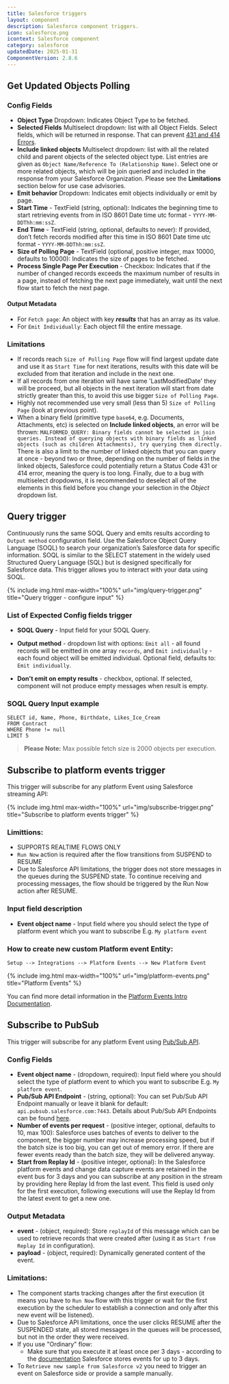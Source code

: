 ```yaml
---
title: Salesforce triggers
layout: component
description: Salesforce component triggers.
icon: salesforce.png
icontext: Salesforce component
category: salesforce
updatedDate: 2025-01-31
ComponentVersion: 2.8.6
---
```


## Get Updated Objects Polling

### Config Fields

 * **Object Type** Dropdown: Indicates Object Type to be fetched.
 * **Selected Fields** Multiselect dropdown: list with all Object Fields. Select fields, which will be returned in response. That can prevent [431 and 414 Errors](https://developer.salesforce.com/docs/atlas.en-us.salesforce_app_limits_cheatsheet.meta/salesforce_app_limits_cheatsheet/salesforce_app_limits_platform_api.htm).
 * **Include linked objects** Multiselect dropdown: list with all the related child and parent objects of the selected object type. List entries are given as `Object Name/Reference To (Relationship Name)`. Select one or more related objects, which will be join queried and included in the response from your Salesforce Organization. Please see the **Limitations** section below for use case advisories.
 * **Emit behavior** Dropdown: Indicates emit objects individually or emit by page.
 * **Start Time** - TextField (string, optional): Indicates the beginning time to start retrieving events from in ISO 8601 Date time utc format - `YYYY-MM-DDThh:mm:ssZ`.
 * **End Time** - TextField (string, optional, defaults to never): If provided, don’t fetch records modified after this time in ISO 8601 Date time utc format - `YYYY-MM-DDThh:mm:ssZ`.
 * **Size of Polling Page** - TextField (optional, positive integer, max 10000, defaults to 10000): Indicates the size of pages to be fetched.
 * **Process Single Page Per Execution** - Checkbox: Indicates that if the number of changed records exceeds the maximum number of results in a page, instead of fetching the next page immediately, wait until the next flow start to fetch the next page.

#### Output Metadata

- For `Fetch page`: An object with key ***results*** that has an array as its value.
- For `Emit Individually`:  Each object fill the entire message.

### Limitations

 * If records reach `Size of Polling Page` flow will find largest update date and use it as `Start Time` for next iterations, results with this date will be excluded from that iteration and include in the next one.
 * If all records from one iteration will have same 'LastModifiedDate' they will be proceed, but all objects in the next iteration will start from date strictly greater than this, to avoid this use bigger `Size of Polling Page`.
 * Highly not recommended use very small (less than 5) `Size of Polling Page` (look at previous point).
 * When a binary field (primitive type `base64`, e.g. Documents, Attachments, etc) is selected on **Include linked objects**, an error will be thrown: `MALFORMED_QUERY: Binary fields cannot be selected in join queries. Instead of querying objects with binary fields as linked objects (such as children Attachments), try querying them directly.` There is also a limit to the number of linked objects that you can query at once - beyond two or three, depending on the number of fields in the linked objects, Salesforce could potentially return a Status Code 431 or 414 error, meaning the query is too long. Finally, due to a bug with multiselect dropdowns, it is recommended to deselect all of the elements in this field before you change your selection in the *Object* dropdown list.

## Query trigger

Continuously runs the same SOQL Query and emits results according to `Output method` configuration field.
Use the Salesforce Object Query Language (SOQL) to search your organization’s Salesforce data for specific information.
SOQL is similar to the SELECT statement in the widely used Structured Query Language (SQL) but is designed specifically for Salesforce data.
This trigger allows you to interact with your data using SOQL.

{% include img.html max-width="100%" url="img/query-trigger.png" title="Query trigger - configure input" %}

### List of Expected Config fields trigger

* **SOQL Query** - Input field for your SOQL Query.

* **Output method** - dropdown list with options: `Emit all` - all found records will be emitted in one array `records`, and `Emit individually` - each found object will be emitted individual. Optional field, defaults to: `Emit individually`.

* **Don't emit on empty results** - checkbox, optional. If selected, component will not produce empty messages when result is empty.

### SOQL Query Input example

```
SELECT id, Name, Phone, Birthdate, Likes_Ice_Cream
FROM Contract
WHERE Phone != null
LIMIT 5
```

>**Please Note:** Max possible fetch size is 2000 objects per execution.

## Subscribe to platform events trigger

This trigger will subscribe for any platform Event using Salesforce streaming API:

{% include img.html max-width="100%" url="img/subscribe-trigger.png" title="Subscribe to platform events trigger" %}

### Limittions:
* SUPPORTS REALTIME FLOWS ONLY
* `Run Now` action is required after the flow transitions from SUSPEND to RESUME
* Due to Salesforce API limitations, the trigger does not store messages in the queues during the SUSPEND state. To continue receiving and processing messages, the flow should be triggered by the Run Now action after RESUME.


### Input field description

* **Event object name** - Input field where you should select the type of platform event which you want to subscribe E.g. `My platform event`

### How to create new custom Platform event Entity:

`Setup --> Integrations --> Platform Events --> New Platform Event`

{% include img.html max-width="100%" url="img/platform-events.png" title="Platform Events" %}

You can find more detail information in the [Platform Events Intro Documentation](https://developer.salesforce.com/docs/atlas.en-us.platform_events.meta/platform_events/platform_events_intro.htm).

## Subscribe to PubSub

This trigger will subscribe for any platform Event using [Pub/Sub API](https://developer.salesforce.com/docs/platform/pub-sub-api/overview).

### Config Fields
* **Event object name** - (dropdown, required): Input field where you should select the type of platform event to which you want to subscribe E.g. `My platform event`.
* **Pub/Sub API Endpoint** - (string, optional): You can set Pub/Sub API Endpoint manually or leave it blank for default: `api.pubsub.salesforce.com:7443`. Details about Pub/Sub API Endpoints can be found [here](https://developer.salesforce.com/docs/platform/pub-sub-api/guide/pub-sub-endpoints.html).
* **Number of events per request** - (positive integer, optional, defaults to 10, max 100): Salesforce uses batches of events to deliver to the component, the bigger number may increase processing speed, but if the batch size is too big, you can get out of memory error. If there are fewer events ready than the batch size, they will be delivered anyway.
* **Start from Replay Id** - (positive integer, optional): In the Salesforce platform events and change data capture events are retained in the event bus for 3 days and you can subscribe at any position in the stream by providing here Replay Id from the last event. This field is used only for the first execution, following executions will use the Replay Id from the latest event to get a new one.

### Output Metadata
* **event** - (object, required): Store `replayId` of this message which can be used to retrieve records that were created after (using it as `Start from Replay Id` in configuration).
* **payload** - (object, required): Dynamically generated content of the event.

### Limitations:
* The component starts tracking changes after the first execution (it means you have to `Run Now` flow with this trigger or wait for the first execution by the scheduler to establish a connection and only after this new event will be listened).
* Due to Salesforce API limitations, once the user clicks RESUME after the SUSPENDED state, all stored messages in the queues will be processed, but not in the order they were received.
* If you use "Ordinary" flow:
    * Make sure that you execute it at least once per 3 days - according to the [documentation](https://developer.salesforce.com/docs/platform/pub-sub-api/references/methods/subscribe-rpc.html#replaying-an-event-stream) Salesforce stores events for up to 3 days.
* To `Retrieve new sample from Salesforce v2` you need to trigger an event on Salesforce side or provide a sample manually.
